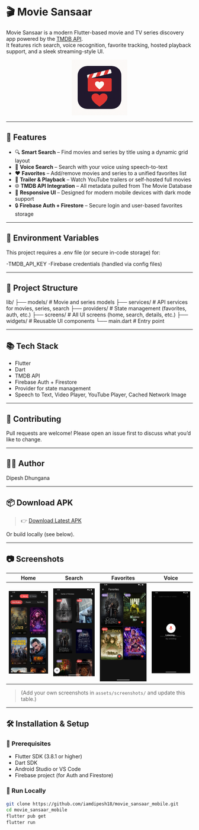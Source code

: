 # 🎬 Movie Sansaar

Movie Sansaar is a modern Flutter-based movie and TV series discovery app powered by the [TMDB API](https://www.themoviedb.org/).  
It features rich search, voice recognition, favorite tracking, hosted playback support, and a sleek streaming-style UI.

<p align="center">
  <img src="assets/logo/ms_logo.png" alt="Movie Sansaar Logo" width="150" />
</p>

---

## 🚀 Features

- 🔍 **Smart Search** – Find movies and series by title using a dynamic grid layout
- 🎤 **Voice Search** – Search with your voice using speech-to-text
- ❤️ **Favorites** – Add/remove movies and series to a unified favorites list
- 🎥 **Trailer & Playback** – Watch YouTube trailers or self-hosted full movies
- 🌐 **TMDB API Integration** – All metadata pulled from The Movie Database
- 📱 **Responsive UI** – Designed for modern mobile devices with dark mode support
- 🔒 **Firebase Auth + Firestore** – Secure login and user-based favorites storage

---

## 🔐 Environment Variables

This project requires a .env file (or secure in-code storage) for:

-TMDB_API_KEY
-Firebase credentials (handled via config files)

---

## 🧱 Project Structure

lib/
├── models/            # Movie and series models
├── services/          # API services for movies, series, search
├── providers/         # State management (favorites, auth, etc.)
├── screens/           # All UI screens (home, search, details, etc.)
├── widgets/           # Reusable UI components
└── main.dart          # Entry point

---

## 📚 Tech Stack

- Flutter
- Dart
- TMDB API
- Firebase Auth + Firestore
- Provider for state management
- Speech to Text, Video Player, YouTube Player, Cached Network Image

---

## 🤝 Contributing

Pull requests are welcome!
Please open an issue first to discuss what you’d like to change.

---

## 🧑‍💻 Author

Dipesh Dhungana

---

## 📦 Download APK

> 👉 [Download Latest APK](https://github.com/iamdipesh18/movie_sansaar_mobile/releases/latest)

Or build locally (see below).

---

## 📷 Screenshots

| Home | Search | Favorites | Voice |
|------|--------|-----------|-------|
| ![Home](assets/screenshots/home.png) | ![Search](assets/screenshots/search.png) | ![Favorites](assets/screenshots/fav.png) | ![Voice](assets/screenshots/voice.png) |

> (Add your own screenshots in `assets/screenshots/` and update this table.)

---

## 🛠️ Installation & Setup

### 🔧 Prerequisites
- Flutter SDK (3.8.1 or higher)
- Dart SDK
- Android Studio or VS Code
- Firebase project (for Auth and Firestore)

### 🧪 Run Locally

```bash
git clone https://github.com/iamdipesh18/movie_sansaar_mobile.git
cd movie_sansaar_mobile
flutter pub get
flutter run
